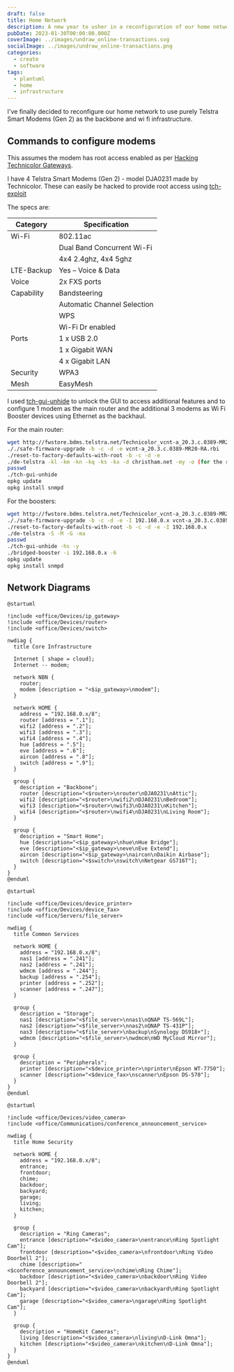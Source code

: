 ```yaml
---
draft: false
title: Home Network
description: A new year to usher in a reconfiguration of our home network
pubDate: 2023-01-30T00:00:00.000Z
coverImage: ../images/undraw_online-transactions.svg
socialImage: ../images/undraw_online-transactions.png
categories:
  - create
  - software
tags:
  - plantuml
  - home
  - infrastructure
---
```


I've finally decided to reconfigure our home network to use purely Telstra
Smart Modems (Gen 2) as the backbone and wi fi infrastructure.

## Commands to configure modems

This assumes the modem has root access enabled as per
[Hacking Technicolor Gateways](https://hack-technicolor.readthedocs.io/en/stable/).

I have 4 Telstra Smart Modems (Gen 2) - model DJA0231 made by Technicolor. These
can easily be hacked to provide root access using
[tch-exploit](https://github.com/BoLaMN/tch-exploit)

The specs are:

| Category   | Specification               |
| ---------- | --------------------------- |
| Wi-Fi      | 802.11ac                    |
|            | Dual Band Concurrent Wi-Fi  |
|            | 4x4 2.4ghz, 4x4 5ghz        |
| LTE-Backup | Yes – Voice & Data          |
| Voice      | 2x FXS ports                |
| Capability | Bandsteering                |
|            | Automatic Channel Selection |
|            | WPS                         |
|            | Wi-Fi Dr enabled            |
| Ports      | 1 x USB 2.0                 |
|            | 1 x Gigabit WAN             |
|            | 4 x Gigabit LAN             |
| Security   | WPA3                        |
| Mesh       | EasyMesh                    |

I used [tch-gui-unhide](https://github.com/seud0nym/tch-gui-unhide) to unlock
the GUI to access additional features and to configure
1 modem as the main router and the additional 3 modems as Wi Fi Booster devices
using Ethernet as the backhaul.

For the main router:

```sh
wget http://fwstore.bdms.telstra.net/Technicolor_vcnt-a_20.3.c.0389-MR20-RA/vcnt-a_20.3.c.0389-MR20-RA.rbi
././safe-firmware-upgrade -b -c -d -e vcnt-a_20.3.c.0389-MR20-RA.rbi
./reset-to-factory-defaults-with-root -b -c -d -e
./de-telstra -kl -km -kn -kq -ks -kx -d christham.net -my -o (for the router)
passwd
./tch-gui-unhide
opkg update
opkg install snmpd
```

For the boosters:

```sh
wget http://fwstore.bdms.telstra.net/Technicolor_vcnt-a_20.3.c.0389-MR20-RA/vcnt-a_20.3.c.0389-MR20-RA.rbi
././safe-firmware-upgrade -b -c -d -e -I 192.168.0.x vcnt-a_20.3.c.0389-MR20-RA.rbi
./reset-to-factory-defaults-with-root -b -c -d -e -I 192.168.0.x
./de-telstra -S -M -G -ma
passwd
./tch-gui-unhide -hs -y
./bridged-booster -i 192.168.0.x -6
opkg update
opkg install snmpd
```

## Network Diagrams

```plantuml
@startuml

!include <office/Devices/ip_gateway>
!include <office/Devices/router>
!include <office/Devices/switch>

nwdiag {
  title Core Infrastructure

  Internet [ shape = cloud];
  Internet -- modem;

  network NBN {
    router;
    modem [description = "<$ip_gateway>\nmodem"];
  }

  network HOME {
    address = "192.168.0.x/8";
    router [address = ".1"];
    wifi2 [address = ".2"];
    wifi3 [address = ".3"];
    wifi4 [address = ".4"];
    hue [address = ".5"];
    eve [address = ".6"];
    aircon [address = ".8"];
    switch [address = ".9"];
  }

  group {
    description = "Backbone";
    router [description="<$router>\nrouter\nDJA0231\nAttic"];
    wifi2 [description="<$router>\nwifi2\nDJA0231\nBedroom"];
    wifi3 [description="<$router>\nwifi3\nDJA0231\nKitchen"];
    wifi4 [description="<$router>\nwifi4\nDJA0231\nLiving Room"];
  }

  group {
    description = "Smart Home";
    hue [description="<$ip_gateway>\nhue\nHue Bridge"];
    eve [description="<$ip_gateway>\neve\nEve Extend"];
    aircon [description="<$ip_gateway>\naircon\nDaikin Airbase"];
    switch [description="<$switch>\nswitch\nNetgear GS716T"];
  }
}
@enduml
```

```plantuml
@startuml

!include <office/Devices/device_printer>
!include <office/Devices/device_fax>
!include <office/Servers/file_server>

nwdiag {
  title Common Services

  network HOME {
    address = "192.168.0.x/8";
    nas1 [address = ".241"];
    nas2 [address = ".241"];
    wdmcm [address = ".244"];
    backup [address = ".254"];
    printer [address = ".252"];
    scanner [address = ".247"];
  }

  group {
    description = "Storage";
    nas1 [description="<$file_server>\nnas1\nQNAP TS-569L"];
    nas2 [description="<$file_server>\nnas2\nQNAP TS-431P"];
    nas3 [description="<$file_server>\nbackup\nSynology DS918+"];
    wdmcm [description="<$file_server>\nwdmcm\nWD MyCloud Mirror"];
  }

  group {
    description = "Peripherals";
    printer [description="<$device_printer>\nprinter\nEpson WT-7750"];
    scanner [description="<$device_fax>\nscanner\nEpson DS-570"];
  }
}
@enduml
```

```plantuml
@startuml

!include <office/Devices/video_camera>
!include <office/Communications/conference_announcement_service>

nwdiag {
  title Home Security

  network HOME {
    address = "192.168.0.x/8";
    entrance;
    frontdoor;
    chime;
    backdoor;
    backyard;
    garage;
    living;
    kitchen;
  }

  group {
    description = "Ring Cameras";
    entrance [description="<$video_camera>\nentrance\nRing Spotlight Cam"];
    frontdoor [description="<$video_camera>\nfrontdoor\nRing Video Doorbell 2"];
    chime [description="<$conference_announcement_service>\nchime\nRing Chime"];
    backdoor [description="<$video_camera>\nbackdoor\nRing Video Doorbell 2"];
    backyard [description="<$video_camera>\nbackyard\nRing Spotlight Cam"];
    garage [description="<$video_camera>\ngarage\nRing Spotlight Cam"];
  }

  group {
    description = "HomeKit Cameras";
    living [description="<$video_camera>\nliving\nD-Link Omna"];
    kitchen [description="<$video_camera>\nkitchen\nD-Link Omna"];
  }
}
@enduml
```
